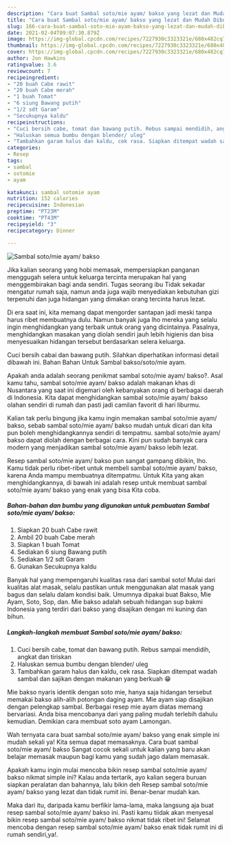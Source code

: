 ```yaml
---
description: "Cara buat Sambal soto/mie ayam/ bakso yang lezat dan Mudah Dibuat"
title: "Cara buat Sambal soto/mie ayam/ bakso yang lezat dan Mudah Dibuat"
slug: 166-cara-buat-sambal-soto-mie-ayam-bakso-yang-lezat-dan-mudah-dibuat
date: 2021-02-04T09:07:30.879Z
image: https://img-global.cpcdn.com/recipes/7227930c3323321e/680x482cq70/sambal-sotomie-ayam-bakso-foto-resep-utama.jpg
thumbnail: https://img-global.cpcdn.com/recipes/7227930c3323321e/680x482cq70/sambal-sotomie-ayam-bakso-foto-resep-utama.jpg
cover: https://img-global.cpcdn.com/recipes/7227930c3323321e/680x482cq70/sambal-sotomie-ayam-bakso-foto-resep-utama.jpg
author: Jon Hawkins
ratingvalue: 3.6
reviewcount: 7
recipeingredient:
- "20 buah Cabe rawit"
- "20 buah Cabe merah"
- "1 buah Tomat"
- "6 siung Bawang putih"
- "1/2 sdt Garam"
- "Secukupnya kaldu"
recipeinstructions:
- "Cuci bersih cabe, tomat dan bawang putih. Rebus sampai mendidih, angkat dan tiriskan"
- "Haluskan semua bumbu dengan blender/ uleg"
- "Tambahkan garam halus dan kaldu, cek rasa. Siapkan ditempat wadah sambal dan sajikan dengan makanan yang berkuah 😁"
categories:
- Resep
tags:
- sambal
- sotomie
- ayam

katakunci: sambal sotomie ayam 
nutrition: 152 calories
recipecuisine: Indonesian
preptime: "PT23M"
cooktime: "PT43M"
recipeyield: "3"
recipecategory: Dinner

---
```



![Sambal soto/mie ayam/ bakso](https://img-global.cpcdn.com/recipes/7227930c3323321e/680x482cq70/sambal-sotomie-ayam-bakso-foto-resep-utama.jpg)

Jika kalian seorang yang hobi memasak, mempersiapkan panganan menggugah selera untuk keluarga tercinta merupakan hal yang menggembirakan bagi anda sendiri. Tugas seorang ibu Tidak sekadar mengatur rumah saja, namun anda juga wajib menyediakan kebutuhan gizi terpenuhi dan juga hidangan yang dimakan orang tercinta harus lezat.

Di era  saat ini, kita memang dapat mengorder santapan jadi meski tanpa harus ribet membuatnya dulu. Namun banyak juga lho mereka yang selalu ingin menghidangkan yang terbaik untuk orang yang dicintainya. Pasalnya, menghidangkan masakan yang diolah sendiri jauh lebih higienis dan bisa menyesuaikan hidangan tersebut berdasarkan selera keluarga. 

Cuci bersih cabai dan bawang putih. Silahkan diperhatikan informasi detail dibawah ini. Bahan Bahan Untuk Sambal bakso/soto/mie ayam.

Apakah anda adalah seorang penikmat sambal soto/mie ayam/ bakso?. Asal kamu tahu, sambal soto/mie ayam/ bakso adalah makanan khas di Nusantara yang saat ini digemari oleh kebanyakan orang di berbagai daerah di Indonesia. Kita dapat menghidangkan sambal soto/mie ayam/ bakso olahan sendiri di rumah dan pasti jadi camilan favorit di hari liburmu.

Kalian tak perlu bingung jika kamu ingin memakan sambal soto/mie ayam/ bakso, sebab sambal soto/mie ayam/ bakso mudah untuk dicari dan kita pun boleh menghidangkannya sendiri di tempatmu. sambal soto/mie ayam/ bakso dapat diolah dengan berbagai cara. Kini pun sudah banyak cara modern yang menjadikan sambal soto/mie ayam/ bakso lebih lezat.

Resep sambal soto/mie ayam/ bakso pun sangat gampang dibikin, lho. Kamu tidak perlu ribet-ribet untuk membeli sambal soto/mie ayam/ bakso, karena Anda mampu membuatnya ditempatmu. Untuk Kita yang akan menghidangkannya, di bawah ini adalah resep untuk membuat sambal soto/mie ayam/ bakso yang enak yang bisa Kita coba.

<!--inarticleads1-->

##### Bahan-bahan dan bumbu yang digunakan untuk pembuatan Sambal soto/mie ayam/ bakso:

1. Siapkan 20 buah Cabe rawit
1. Ambil 20 buah Cabe merah
1. Siapkan 1 buah Tomat
1. Sediakan 6 siung Bawang putih
1. Sediakan 1/2 sdt Garam
1. Gunakan Secukupnya kaldu


Banyak hal yang mempengaruhi kualitas rasa dari sambal soto! Mulai dari kualitas alat masak, selalu pastikan untuk menggunakan alat masak yang bagus dan selalu dalam kondisi baik. Umumnya dipakai buat Bakso, Mie Ayam, Soto, Sop, dan. Mie bakso adalah sebuah hidangan sup bakmi Indonesia yang terdiri dari bakso yang disajikan dengan mi kuning dan bihun. 

<!--inarticleads2-->

##### Langkah-langkah membuat Sambal soto/mie ayam/ bakso:

1. Cuci bersih cabe, tomat dan bawang putih. Rebus sampai mendidih, angkat dan tiriskan
1. Haluskan semua bumbu dengan blender/ uleg
1. Tambahkan garam halus dan kaldu, cek rasa. Siapkan ditempat wadah sambal dan sajikan dengan makanan yang berkuah 😁


Mie bakso nyaris identik dengan soto mie, hanya saja hidangan tersebut memakai bakso alih-alih potongan daging ayam. Mie ayam siap disajikan dengan pelengkap sambal. Berbagai resep mie ayam diatas memang bervariasi. Anda bisa mencobanya dari yang paling mudah terlebih dahulu kemudian. Demikian cara membuat soto ayam Lamongan. 

Wah ternyata cara buat sambal soto/mie ayam/ bakso yang enak simple ini mudah sekali ya! Kita semua dapat memasaknya. Cara buat sambal soto/mie ayam/ bakso Sangat cocok sekali untuk kalian yang baru akan belajar memasak maupun bagi kamu yang sudah jago dalam memasak.

Apakah kamu ingin mulai mencoba bikin resep sambal soto/mie ayam/ bakso nikmat simple ini? Kalau anda tertarik, ayo kalian segera buruan siapkan peralatan dan bahannya, lalu bikin deh Resep sambal soto/mie ayam/ bakso yang lezat dan tidak rumit ini. Benar-benar mudah kan. 

Maka dari itu, daripada kamu berfikir lama-lama, maka langsung aja buat resep sambal soto/mie ayam/ bakso ini. Pasti kamu tiidak akan menyesal bikin resep sambal soto/mie ayam/ bakso nikmat tidak ribet ini! Selamat mencoba dengan resep sambal soto/mie ayam/ bakso enak tidak rumit ini di rumah sendiri,ya!.

